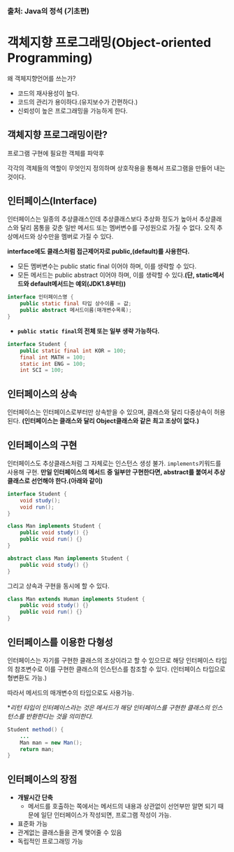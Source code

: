 ### 출처: Java의 정석 (기초편)

# 객체지향 프로그래밍(Object-oriented Programming)

왜 객체지향언어를 쓰는가?
  
- 코드의 재사용성이 높다.
- 코드의 관리가 용이하다.(유지보수가 간편하다.)
- 신뢰성이 높은 프로그래밍을 가능하게 한다.

## 객체지향 프로그래밍이란?

프로그램 구현에 필요한 객체를 파악후 

각각의 객체들의 역할이 무엇인지 정의하며 상호작용을 통해서 프로그램을 만들어 내는 것이다.

## 인터페이스(Interface)

인터페이스는 일종의 추상클래스인데 추상클래스보다 추상화 정도가 높아서 추상클래스와 달리 몸통을 갖춘 일반 메서드 또는 멤버변수를 구성원으로 가질 수 없다. 오직 추상메서드와 상수만을 멤버로 가질 수 있다.

**interface에도 클래스처럼 접근제어자로 public,(default)를 사용한다.**

- 모든 멤버변수는 public static final 이어야 하며, 이를 생략할 수 있다.
- 모든 메서드는 public abstract 이어야 하며, 이를 생략할 수 있다.**(단, static메서드와 default메서드는 예외(JDK1.8부터))**

```java
interface 인터페이스명 {
    public static final 타입 상수이름 = 값;
    public abstract 메서드이름(매개변수목록);
}
```

- **`public static final`의 전체 또는 일부 생략 가능하다.**

```java
interface Student {
    public static final int KOR = 100;
    final int MATH = 100;
    static int ENG = 100;
    int SCI = 100;
```

## 인터페이스의 상속

인터페이스는 인터페이스로부터만 상속받을 수 있으며, 클래스와 달리 다중상속이 허용된다. **(인터페이스는 클래스와 달리 Object클래스와 같은 최고 조상이 없다.)**

## 인터페이스의 구현

인터페이스도 추상클래스처럼 그 자체로는 인스턴스 생성 불가. `implements`키워드를 사용해 구현. **만일 인터페이스의 메서드 중 일부만 구현한다면, abstract를 붙여서 추상클래스로 선언해야 한다.(아래와 같이)**

```java
interface Student {
    void study();
    void run();
}   
```
```java
class Man implements Student {
    public void study() {}
    public void run() {}
}
```
```java
abstract class Man implements Student {
    public void study() {}
}
```

그리고 상속과 구현을 동시에 할 수 있다.
```java
class Man extends Human implements Student {
    public void study() {}
    public void run() {}
}
```

## 인터페이스를 이용한 다형성

인터페이스는 자기를 구현한 클래스의 조상이라고 할 수 있으므로 해당 인터페이스 타입의 참조변수로 이를 구현한 클래스의 인스턴스를 참조할 수 있다. (인터페이스 타입으로 형변환도 가능.)

따라서 메서드의 매개변수의 타입으로도 사용가능.

**리턴 타입이 인터페이스라는 것은 메서드가 해당 인터페이스를 구현한 클래스의 인스턴스를 반환한다는 것을 의미한다.*
```java
Student method() {
    ...
    Man man = new Man();
    return man;
}
```

## 인터페이스의 장점

- **개발시간 단축**
  - 메서드를 호출하는 쪽에서는 메서드의 내용과 상관없이 선언부만 알면 되기 때문에 일단 인터페이스가 작성되면, 프로그램 작성이 가능.
- 표준화 가능
- 관계없는 클래스들을 관계 맺어줄 수 있음
- 독립적인 프로그래밍 가능
